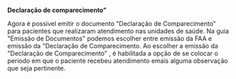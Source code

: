 **Declaração de comparecimento"**

Agora é possivel emitir o documento "Declaração de Comparecimento" para pacientes que realizaram atendimento nas unidades de saúde.
Na guia "Emissão de Documentos" podemos escolher entre emissão da FAA e emissão da "Declaração de Comparecimento.
Ao escolher a emissão da "Declaração de Comparecimento" , é habilitada a opção de se colocar o periodo em que o paciente recebeu atendimento emais alguma observação que seja pertinente.


    
    
